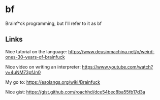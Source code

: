 # bf
Brainf*ck programming, but I'll refer to it as bf

## Links
Nice tutorial on the language:
https://www.deusinmachina.net/p/weird-ones-30-years-of-brainfuck

Nice video on writing an interpreter:
https://www.youtube.com/watch?v=4uNM73pfJn0 

My go to:
https://esolangs.org/wiki/Brainfuck 

Nice gist:
https://gist.github.com/roachhd/dce54bec8ba55fb17d3a 

